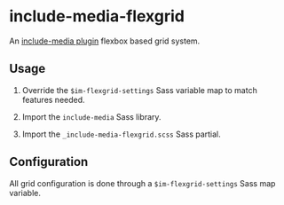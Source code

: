 # include-media-flexgrid

An [include-media plugin](https://github.com/eduardoboucas/include-media) flexbox based grid system.

## Usage

1. Override the `$im-flexgrid-settings` Sass variable map to match features needed.

2. Import the `include-media` Sass library.

3. Import the `_include-media-flexgrid.scss` Sass partial.

## Configuration

All grid configuration is done through a `$im-flexgrid-settings` Sass map variable.
